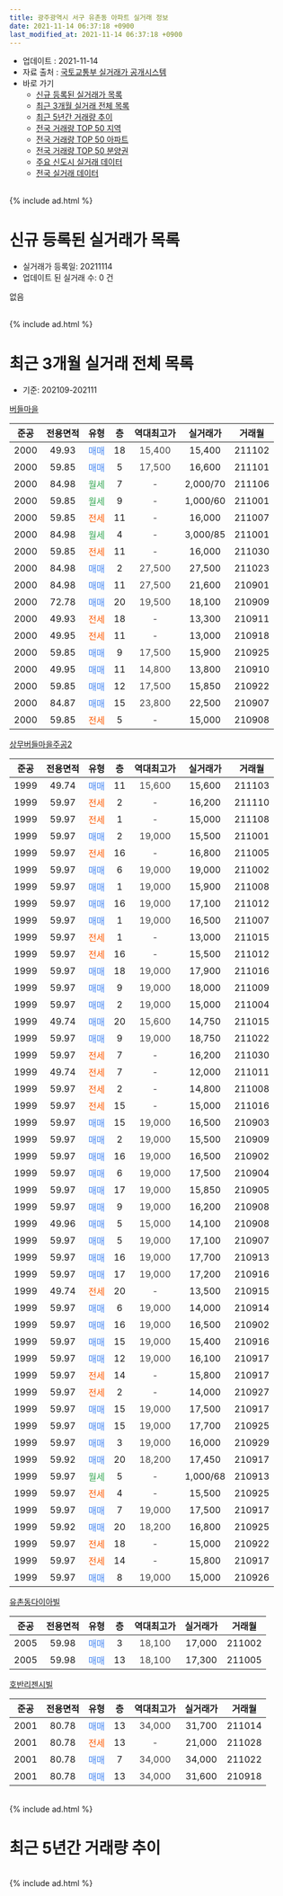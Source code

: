 ```yaml
---
title: 광주광역시 서구 유촌동 아파트 실거래 정보
date: 2021-11-14 06:37:18 +0900
last_modified_at: 2021-11-14 06:37:18 +0900
---
```


* 업데이트 : 2021-11-14
* 자료 출처 : [국토교통부 실거래가 공개시스템](http://rt.molit.go.kr)
* 바로 가기
    * [신규 등록된 실거래가 목록](#신규-등록된-실거래가-목록)
    * [최근 3개월 실거래 전체 목록](#최근-3개월-실거래-전체-목록)
    * [최근 5년간 거래량 추이](#최근-5년간-거래량-추이)
    * [전국 거래량 TOP 50 지역](https://inasie.github.io/apt-trade-info/최근-3개월-전국에서-가장-거래가-많이-발생한-지역)
    * [전국 거래량 TOP 50 아파트](https://inasie.github.io/apt-trade-info/최근-3개월-전국에서-가장-거래가-많이-발생한-아파트)
    * [전국 거래량 TOP 50 분양권](https://inasie.github.io/apt-trade-info/최근-3개월-전국에서-가장-거래가-많이-발생한-분양권)
    * [주요 신도시 실거래 데이터](https://inasie.github.io/apt-trade-info/주요-신도시)
    * [전국 실거래 데이터](https://inasie.github.io/apt-trade-info/전국)
<br>
{% include ad.html %}
<br>

# 신규 등록된 실거래가 목록
* 실거래가 등록일: 20211114
* 업데이트 된 실거래 수: 0 건

없음

<br>
{% include ad.html %}
<br>

# 최근 3개월 실거래 전체 목록
* 기준: 202109-202111


[버들마을](https://search.naver.com/search.naver?query=%EA%B4%91%EC%A3%BC%EA%B4%91%EC%97%AD%EC%8B%9C+%EC%84%9C%EA%B5%AC+%EC%9C%A0%EC%B4%8C%EB%8F%99+%EB%B2%84%EB%93%A4%EB%A7%88%EC%9D%84)

|준공|전용면적|유형|층|역대최고가|실거래가|거래월|
|:---:|:---:|:---:|:---:|:---:|:---:|:---:|
|2000|49.93|<span style="color:#4285f3">매매</span>|18|<span style="color:#444444">15,400</span>|15,400|211102|
|2000|59.85|<span style="color:#4285f3">매매</span>|5|<span style="color:#444444">17,500</span>|16,600|211101|
|2000|84.98|<span style="color:#34a853">월세</span>|7|<span style="color:#444444">-</span>|2,000/70|211106|
|2000|59.85|<span style="color:#34a853">월세</span>|9|<span style="color:#444444">-</span>|1,000/60|211001|
|2000|59.85|<span style="color:#ff5a00">전세</span>|11|<span style="color:#444444">-</span>|16,000|211007|
|2000|84.98|<span style="color:#34a853">월세</span>|4|<span style="color:#444444">-</span>|3,000/85|211001|
|2000|59.85|<span style="color:#ff5a00">전세</span>|11|<span style="color:#444444">-</span>|16,000|211030|
|2000|84.98|<span style="color:#4285f3">매매</span>|2|<span style="color:#444444">27,500</span>|27,500|211023|
|2000|84.98|<span style="color:#4285f3">매매</span>|11|<span style="color:#444444">27,500</span>|21,600|210901|
|2000|72.78|<span style="color:#4285f3">매매</span>|20|<span style="color:#444444">19,500</span>|18,100|210909|
|2000|49.93|<span style="color:#ff5a00">전세</span>|18|<span style="color:#444444">-</span>|13,300|210911|
|2000|49.95|<span style="color:#ff5a00">전세</span>|11|<span style="color:#444444">-</span>|13,000|210918|
|2000|59.85|<span style="color:#4285f3">매매</span>|9|<span style="color:#444444">17,500</span>|15,900|210925|
|2000|49.95|<span style="color:#4285f3">매매</span>|11|<span style="color:#444444">14,800</span>|13,800|210910|
|2000|59.85|<span style="color:#4285f3">매매</span>|12|<span style="color:#444444">17,500</span>|15,850|210922|
|2000|84.87|<span style="color:#4285f3">매매</span>|15|<span style="color:#444444">23,800</span>|22,500|210907|
|2000|59.85|<span style="color:#ff5a00">전세</span>|5|<span style="color:#444444">-</span>|15,000|210908|

[상무버들마을주공2](https://search.naver.com/search.naver?query=%EA%B4%91%EC%A3%BC%EA%B4%91%EC%97%AD%EC%8B%9C+%EC%84%9C%EA%B5%AC+%EC%9C%A0%EC%B4%8C%EB%8F%99+%EC%83%81%EB%AC%B4%EB%B2%84%EB%93%A4%EB%A7%88%EC%9D%84%EC%A3%BC%EA%B3%B52)

|준공|전용면적|유형|층|역대최고가|실거래가|거래월|
|:---:|:---:|:---:|:---:|:---:|:---:|:---:|
|1999|49.74|<span style="color:#4285f3">매매</span>|11|<span style="color:#444444">15,600</span>|15,600|211103|
|1999|59.97|<span style="color:#ff5a00">전세</span>|2|<span style="color:#444444">-</span>|16,200|211110|
|1999|59.97|<span style="color:#ff5a00">전세</span>|1|<span style="color:#444444">-</span>|15,000|211108|
|1999|59.97|<span style="color:#4285f3">매매</span>|2|<span style="color:#444444">19,000</span>|15,500|211001|
|1999|59.97|<span style="color:#ff5a00">전세</span>|16|<span style="color:#444444">-</span>|16,800|211005|
|1999|59.97|<span style="color:#4285f3">매매</span>|6|<span style="color:#444444">19,000</span>|19,000|211002|
|1999|59.97|<span style="color:#4285f3">매매</span>|1|<span style="color:#444444">19,000</span>|15,900|211008|
|1999|59.97|<span style="color:#4285f3">매매</span>|16|<span style="color:#444444">19,000</span>|17,100|211012|
|1999|59.97|<span style="color:#4285f3">매매</span>|1|<span style="color:#444444">19,000</span>|16,500|211007|
|1999|59.97|<span style="color:#ff5a00">전세</span>|1|<span style="color:#444444">-</span>|13,000|211015|
|1999|59.97|<span style="color:#ff5a00">전세</span>|16|<span style="color:#444444">-</span>|15,500|211012|
|1999|59.97|<span style="color:#4285f3">매매</span>|18|<span style="color:#444444">19,000</span>|17,900|211016|
|1999|59.97|<span style="color:#4285f3">매매</span>|9|<span style="color:#444444">19,000</span>|18,000|211009|
|1999|59.97|<span style="color:#4285f3">매매</span>|2|<span style="color:#444444">19,000</span>|15,000|211004|
|1999|49.74|<span style="color:#4285f3">매매</span>|20|<span style="color:#444444">15,600</span>|14,750|211015|
|1999|59.97|<span style="color:#4285f3">매매</span>|9|<span style="color:#444444">19,000</span>|18,750|211022|
|1999|59.97|<span style="color:#ff5a00">전세</span>|7|<span style="color:#444444">-</span>|16,200|211030|
|1999|49.74|<span style="color:#ff5a00">전세</span>|7|<span style="color:#444444">-</span>|12,000|211011|
|1999|59.97|<span style="color:#ff5a00">전세</span>|2|<span style="color:#444444">-</span>|14,800|211008|
|1999|59.97|<span style="color:#ff5a00">전세</span>|15|<span style="color:#444444">-</span>|15,000|211016|
|1999|59.97|<span style="color:#4285f3">매매</span>|15|<span style="color:#444444">19,000</span>|16,500|210903|
|1999|59.97|<span style="color:#4285f3">매매</span>|2|<span style="color:#444444">19,000</span>|15,500|210909|
|1999|59.97|<span style="color:#4285f3">매매</span>|16|<span style="color:#444444">19,000</span>|16,500|210902|
|1999|59.97|<span style="color:#4285f3">매매</span>|6|<span style="color:#444444">19,000</span>|17,500|210904|
|1999|59.97|<span style="color:#4285f3">매매</span>|17|<span style="color:#444444">19,000</span>|15,850|210905|
|1999|59.97|<span style="color:#4285f3">매매</span>|9|<span style="color:#444444">19,000</span>|16,200|210908|
|1999|49.96|<span style="color:#4285f3">매매</span>|5|<span style="color:#444444">15,000</span>|14,100|210908|
|1999|59.97|<span style="color:#4285f3">매매</span>|5|<span style="color:#444444">19,000</span>|17,100|210907|
|1999|59.97|<span style="color:#4285f3">매매</span>|16|<span style="color:#444444">19,000</span>|17,700|210913|
|1999|59.97|<span style="color:#4285f3">매매</span>|17|<span style="color:#444444">19,000</span>|17,200|210916|
|1999|49.74|<span style="color:#ff5a00">전세</span>|20|<span style="color:#444444">-</span>|13,500|210915|
|1999|59.97|<span style="color:#4285f3">매매</span>|6|<span style="color:#444444">19,000</span>|14,000|210914|
|1999|59.97|<span style="color:#4285f3">매매</span>|16|<span style="color:#444444">19,000</span>|16,500|210902|
|1999|59.97|<span style="color:#4285f3">매매</span>|15|<span style="color:#444444">19,000</span>|15,400|210916|
|1999|59.97|<span style="color:#4285f3">매매</span>|12|<span style="color:#444444">19,000</span>|16,100|210917|
|1999|59.97|<span style="color:#ff5a00">전세</span>|14|<span style="color:#444444">-</span>|15,800|210917|
|1999|59.97|<span style="color:#ff5a00">전세</span>|2|<span style="color:#444444">-</span>|14,000|210927|
|1999|59.97|<span style="color:#4285f3">매매</span>|15|<span style="color:#444444">19,000</span>|17,500|210917|
|1999|59.97|<span style="color:#4285f3">매매</span>|15|<span style="color:#444444">19,000</span>|17,700|210925|
|1999|59.97|<span style="color:#4285f3">매매</span>|3|<span style="color:#444444">19,000</span>|16,000|210929|
|1999|59.92|<span style="color:#4285f3">매매</span>|20|<span style="color:#444444">18,200</span>|17,450|210917|
|1999|59.97|<span style="color:#34a853">월세</span>|5|<span style="color:#444444">-</span>|1,000/68|210913|
|1999|59.97|<span style="color:#ff5a00">전세</span>|4|<span style="color:#444444">-</span>|15,500|210925|
|1999|59.97|<span style="color:#4285f3">매매</span>|7|<span style="color:#444444">19,000</span>|17,500|210917|
|1999|59.92|<span style="color:#4285f3">매매</span>|20|<span style="color:#444444">18,200</span>|16,800|210925|
|1999|59.97|<span style="color:#ff5a00">전세</span>|18|<span style="color:#444444">-</span>|15,000|210922|
|1999|59.97|<span style="color:#ff5a00">전세</span>|14|<span style="color:#444444">-</span>|15,800|210917|
|1999|59.97|<span style="color:#4285f3">매매</span>|8|<span style="color:#444444">19,000</span>|15,000|210926|


<script async src="//pagead2.googlesyndication.com/pagead/js/adsbygoogle.js"></script>
<!-- 기본 -->
<ins class="adsbygoogle"
     style="display:block"
     data-ad-client="ca-pub-2446590836940007"
     data-ad-slot="1659523306"
     data-ad-format="auto"
     data-full-width-responsive="true"></ins>
<script>
(adsbygoogle = window.adsbygoogle || []).push({});
</script>


[유촌동다이아빌](https://search.naver.com/search.naver?query=%EA%B4%91%EC%A3%BC%EA%B4%91%EC%97%AD%EC%8B%9C+%EC%84%9C%EA%B5%AC+%EC%9C%A0%EC%B4%8C%EB%8F%99+%EC%9C%A0%EC%B4%8C%EB%8F%99%EB%8B%A4%EC%9D%B4%EC%95%84%EB%B9%8C)

|준공|전용면적|유형|층|역대최고가|실거래가|거래월|
|:---:|:---:|:---:|:---:|:---:|:---:|:---:|
|2005|59.98|<span style="color:#4285f3">매매</span>|3|<span style="color:#444444">18,100</span>|17,000|211002|
|2005|59.98|<span style="color:#4285f3">매매</span>|13|<span style="color:#444444">18,100</span>|17,300|211005|

[호반리젠시빌](https://search.naver.com/search.naver?query=%EA%B4%91%EC%A3%BC%EA%B4%91%EC%97%AD%EC%8B%9C+%EC%84%9C%EA%B5%AC+%EC%9C%A0%EC%B4%8C%EB%8F%99+%ED%98%B8%EB%B0%98%EB%A6%AC%EC%A0%A0%EC%8B%9C%EB%B9%8C)

|준공|전용면적|유형|층|역대최고가|실거래가|거래월|
|:---:|:---:|:---:|:---:|:---:|:---:|:---:|
|2001|80.78|<span style="color:#4285f3">매매</span>|13|<span style="color:#444444">34,000</span>|31,700|211014|
|2001|80.78|<span style="color:#ff5a00">전세</span>|13|<span style="color:#444444">-</span>|21,000|211028|
|2001|80.78|<span style="color:#4285f3">매매</span>|7|<span style="color:#444444">34,000</span>|34,000|211022|
|2001|80.78|<span style="color:#4285f3">매매</span>|13|<span style="color:#444444">34,000</span>|31,600|210918|


<br>
{% include ad.html %}
<br>

# 최근 5년간 거래량 추이


<div style="width:100%;">
    <canvas id="deal_progress" height="200"></canvas>
</div>

<script>
new Chart(document.getElementById("deal_progress"), {
    type: 'line',
    data: {
        labels: ['201611','201612','201701','201702','201703','201704','201705','201706','201707','201708','201709','201710','201711','201712','201801','201802','201803','201804','201805','201806','201807','201808','201809','201810','201811','201812','201901','201902','201903','201904','201905','201906','201907','201908','201909','201910','201911','201912','202001','202002','202003','202004','202005','202006','202007','202008','202009','202010','202011','202012','202101','202102','202103','202104','202105','202106','202107','202108','202109','202110','202111'],
        datasets: [{
            label: '매매',
            pointRadius: 1,
            data: [15, 13, 10, 13, 9, 12, 22, 23, 11, 13, 19, 17, 19, 14, 15, 15, 27, 19, 18, 19, 12, 24, 34, 32, 16, 19, 14, 7, 6, 5, 8, 10, 14, 3, 10, 17, 16, 14, 16, 24, 24, 20, 9, 18, 21, 11, 13, 17, 20, 22, 16, 19, 27, 16, 57, 23, 17, 33, 28, 15, 3],
            borderColor: "rgba(255, 201, 14, 1)",
            backgroundColor: "rgba(255, 201, 14, 0.5)",
            fill: false,
            lineTension: 0
        },{
            label: '전월세',
            pointRadius: 1,
            data: [7, 5, 11, 9, 8, 9, 5, 8, 8, 9, 8, 9, 6, 2, 10, 7, 6, 8, 7, 6, 6, 13, 5, 10, 7, 13, 10, 8, 8, 12, 5, 8, 3, 3, 8, 5, 10, 3, 9, 9, 7, 7, 3, 10, 5, 9, 9, 8, 3, 9, 8, 7, 8, 12, 7, 10, 11, 11, 10, 12, 3],
            borderColor: "rgba(0, 141, 185, 1)",
            backgroundColor: "rgba(0, 141, 185, 0.5)",
            fill: false,
            lineTension: 0
        }
        ]
    },
    options: {
        responsive: true,
        title: {
            display: false
        },
        tooltips: {
            mode: 'index',
            intersect: false
        },
        hover: {
            mode: 'nearest',
            intersect: true
        },
        scales: {
            xAxes: [{
                display: true,
                scaleLabel: {
                    display: true,
                    labelString: '년/월'
                }
            }],
            yAxes: [{
                display: true,
                ticks: {
                    suggestedMin: 0,
                },
                scaleLabel: {
                    display: true,
                    labelString: '실거래 수'
                }
            }]
        }
    }
});

</script>


<br>
{% include ad.html %}
<br>

